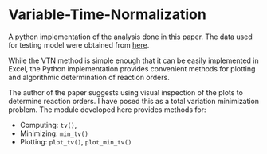 # Variable-Time-Normalization

A python implementation of the analysis done in [this](https://github.com/hnagib/Variable-Time-Normalization/blob/master/papers/Bur-s-2016-Angewandte_Chemie_International_Edition.pdf) paper. The data used for testing model were obtained from [here](https://github.com/hnagib/Variable-Time-Normalization/blob/master/papers/anie201609757-sup-0001-misc_information.pdf).

While the VTN method is simple enough that it can be easily implemented in Excel, the Python implementation provides convenient methods for plotting and algorithmic determination of reaction orders. 

The author of the paper suggests using visual inspection of the plots to determine reaction orders. I have posed this as a total variation minimization problem. The module developed here provides methods for:

- Computing: `tv()`, 
- Minimizing: `min_tv()`
- Plotting: `plot_tv()`, `plot_min_tv()` 
